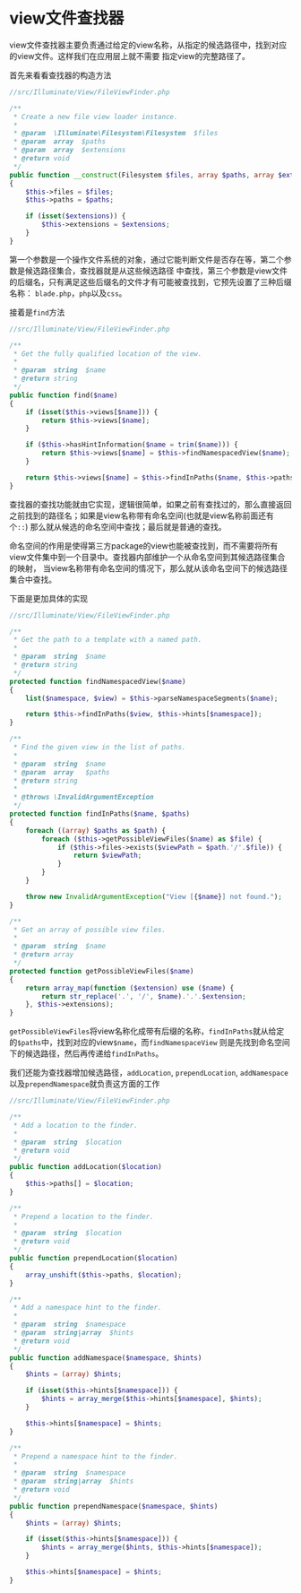 # view文件查找器

view文件查找器主要负责通过给定的view名称，从指定的候选路径中，找到对应的view文件。这样我们在应用层上就不需要
指定view的完整路径了。

首先来看看查找器的构造方法

```php
//src/Illuminate/View/FileViewFinder.php

/**
 * Create a new file view loader instance.
 *
 * @param  \Illuminate\Filesystem\Filesystem  $files
 * @param  array  $paths
 * @param  array  $extensions
 * @return void
 */
public function __construct(Filesystem $files, array $paths, array $extensions = null)
{
    $this->files = $files;
    $this->paths = $paths;

    if (isset($extensions)) {
        $this->extensions = $extensions;
    }
}
```

第一个参数是一个操作文件系统的对象，通过它能判断文件是否存在等，第二个参数是候选路径集合，查找器就是从这些候选路径
中查找，第三个参数是view文件的后缀名，只有满足这些后缀名的文件才有可能被查找到，它预先设置了三种后缀名称：
`blade.php`，`php`以及`css`。

接着是`find`方法

```php
//src/Illuminate/View/FileViewFinder.php

/**
 * Get the fully qualified location of the view.
 *
 * @param  string  $name
 * @return string
 */
public function find($name)
{
    if (isset($this->views[$name])) {
        return $this->views[$name];
    }

    if ($this->hasHintInformation($name = trim($name))) {
        return $this->views[$name] = $this->findNamespacedView($name);
    }

    return $this->views[$name] = $this->findInPaths($name, $this->paths);
}
```

查找器的查找功能就由它实现，逻辑很简单，如果之前有查找过的，那么直接返回之前找到的路径名；如果是view名称带有命名空间(也就是view名称前面还有个`::`)
那么就从候选的命名空间中查找；最后就是普通的查找。

命名空间的作用是使得第三方package的view也能被查找到，而不需要将所有view文件集中到一个目录中。查找器内部维护一个从命名空间到其候选路径集合的映射，
当view名称带有命名空间的情况下，那么就从该命名空间下的候选路径集合中查找。

下面是更加具体的实现

```php
//src/Illuminate/View/FileViewFinder.php

/**
 * Get the path to a template with a named path.
 *
 * @param  string  $name
 * @return string
 */
protected function findNamespacedView($name)
{
    list($namespace, $view) = $this->parseNamespaceSegments($name);

    return $this->findInPaths($view, $this->hints[$namespace]);
}

/**
 * Find the given view in the list of paths.
 *
 * @param  string  $name
 * @param  array   $paths
 * @return string
 *
 * @throws \InvalidArgumentException
 */
protected function findInPaths($name, $paths)
{
    foreach ((array) $paths as $path) {
        foreach ($this->getPossibleViewFiles($name) as $file) {
            if ($this->files->exists($viewPath = $path.'/'.$file)) {
                return $viewPath;
            }
        }
    }

    throw new InvalidArgumentException("View [{$name}] not found.");
}

/**
 * Get an array of possible view files.
 *
 * @param  string  $name
 * @return array
 */
protected function getPossibleViewFiles($name)
{
    return array_map(function ($extension) use ($name) {
        return str_replace('.', '/', $name).'.'.$extension;
    }, $this->extensions);
}
```

`getPossibleViewFiles`将view名称化成带有后缀的名称，`findInPaths`就从给定的`$paths`中，找到对应的view`$name`，而`findNamespaceView`
则是先找到命名空间下的候选路径，然后再传递给`findInPaths`。

我们还能为查找器增加候选路径，`addLocation`, `prependLocation`, `addNamespace`以及`prependNamespace`就负责这方面的工作

```php
//src/Illuminate/View/FileViewFinder.php

/**
 * Add a location to the finder.
 *
 * @param  string  $location
 * @return void
 */
public function addLocation($location)
{
    $this->paths[] = $location;
}

/**
 * Prepend a location to the finder.
 *
 * @param  string  $location
 * @return void
 */
public function prependLocation($location)
{
    array_unshift($this->paths, $location);
}

/**
 * Add a namespace hint to the finder.
 *
 * @param  string  $namespace
 * @param  string|array  $hints
 * @return void
 */
public function addNamespace($namespace, $hints)
{
    $hints = (array) $hints;

    if (isset($this->hints[$namespace])) {
        $hints = array_merge($this->hints[$namespace], $hints);
    }

    $this->hints[$namespace] = $hints;
}

/**
 * Prepend a namespace hint to the finder.
 *
 * @param  string  $namespace
 * @param  string|array  $hints
 * @return void
 */
public function prependNamespace($namespace, $hints)
{
    $hints = (array) $hints;

    if (isset($this->hints[$namespace])) {
        $hints = array_merge($hints, $this->hints[$namespace]);
    }

    $this->hints[$namespace] = $hints;
}
```
